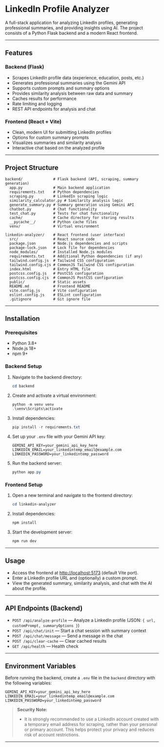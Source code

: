# LinkedIn Profile Analyzer

A full-stack application for analyzing LinkedIn profiles, generating professional summaries, and providing insights using AI. The project consists of a Python Flask backend and a modern React frontend.

---

## Features

### Backend (Flask)
- Scrapes LinkedIn profile data (experience, education, posts, etc.)
- Generates professional summaries using the Gemini API
- Supports custom prompts and summary options
- Provides similarity analysis between raw data and summary
- Caches results for performance
- Rate limiting and logging
- REST API endpoints for analysis and chat

### Frontend (React + Vite)
- Clean, modern UI for submitting LinkedIn profiles
- Options for custom summary prompts
- Visualizes summaries and similarity analysis
- Interactive chat based on the analyzed profile

---

## Project Structure

```
backend/              # Flask backend (API, scraping, summary generation)
  app.py              # Main backend application
  requirements.txt    # Python dependencies
  scraping.py         # LinkedIn scraping logic
  similarity_calculator.py # Similarity analysis logic
  generate_summary.py # Summary generation using Gemini API
  chatbot.py          # Chat functionality
  test_chat.py        # Tests for chat functionality
  cache/              # Cache directory for storing results
  __pycache__/        # Python cache files
  venv/               # Virtual environment

linkedin-analyzer/    # React frontend (user interface)
  src/                # React source code
  package.json        # Node.js dependencies and scripts
  package-lock.json   # Lock file for dependencies
  node_modules/       # Installed Node.js modules
  requirements.txt    # Additional Python dependencies (if any)
  tailwind.config.js  # Tailwind CSS configuration
  tailwind.config.cjs # CommonJS Tailwind CSS configuration
  index.html          # Entry HTML file
  postcss.config.js   # PostCSS configuration
  postcss.config.cjs  # CommonJS PostCSS configuration
  public/             # Static assets
  README.md           # Frontend README
  vite.config.js      # Vite configuration
  eslint.config.js    # ESLint configuration
  .gitignore          # Git ignore file
```

---

## Installation

### Prerequisites
- Python 3.8+
- Node.js 18+
- npm 9+

### Backend Setup
1. Navigate to the backend directory:
   ```powershell
   cd backend
   ```
2. Create and activate a virtual environment:
   ```powershell
   python -m venv venv
   .\venv\Scripts\activate
   ```
3. Install dependencies:
   ```powershell
   pip install -r requirements.txt
   ```
4. Set up your `.env` file with your Gemini API key:
   ```env
   GEMINI_API_KEY=your_gemini_api_key_here
   LINKEDIN_EMAIL=your_linkedintemp_email@example.com
   LINKEDIN_PASSWORD=your_linkedintemp_password
   ```
5. Run the backend server:
   ```powershell
   python app.py
   ```

### Frontend Setup
1. Open a new terminal and navigate to the frontend directory:
   ```powershell
   cd linkedin-analyzer
   ```
2. Install dependencies:
   ```powershell
   npm install
   ```
3. Start the development server:
   ```powershell
   npm run dev
   ```

---

## Usage
- Access the frontend at [http://localhost:5173](http://localhost:5173) (default Vite port).
- Enter a LinkedIn profile URL and (optionally) a custom prompt.
- View the generated summary, similarity analysis, and chat with the AI about the profile.

---

## API Endpoints (Backend)
- `POST /api/analyze-profile` — Analyze a LinkedIn profile (JSON: `{ url, customPrompt, summaryOptions }`)
- `POST /api/chat/init` — Start a chat session with summary context
- `POST /api/chat/message` — Send a message in the chat
- `POST /api/clear-cache` — Clear cached results
- `GET /api/health` — Health check

---

## Environment Variables

Before running the backend, create a `.env` file in the `backend` directory with the following variables:

```env
GEMINI_API_KEY=your_gemini_api_key_here
LINKEDIN_EMAIL=your_linkedintemp_email@example.com
LINKEDIN_PASSWORD=your_linkedintemp_password
```

> **Security Note:**
> - It is strongly recommended to use a LinkedIn account created with a temporary email address for scraping, rather than your personal or primary account. This helps protect your privacy and reduces risk of account restrictions.

---

